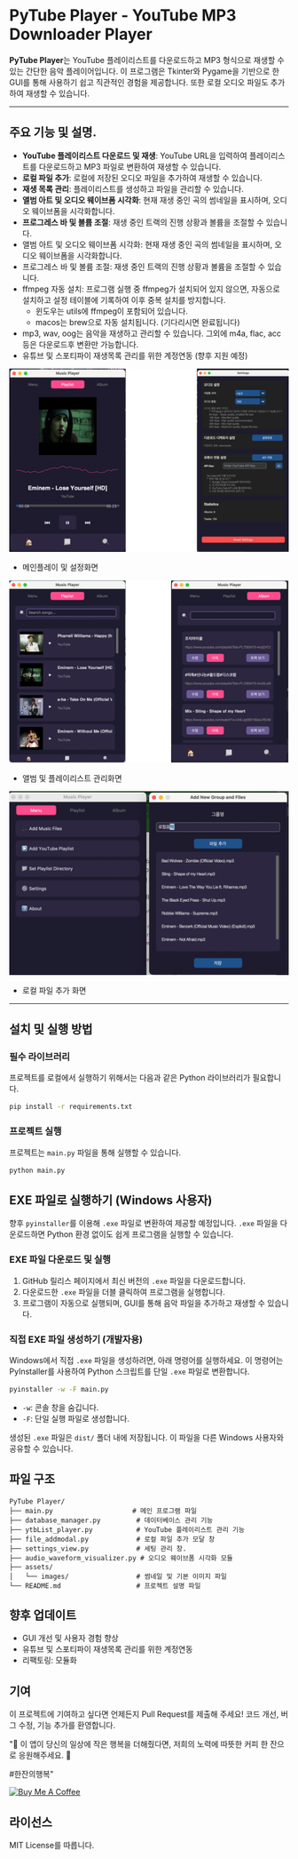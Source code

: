 # PyTube Player - YouTube MP3 Downloader Player

**PyTube Player**는 YouTube 플레이리스트를 다운로드하고 MP3 형식으로 재생할 수 있는 간단한 음악 플레이어입니다. 이 프로그램은 Tkinter와 Pygame을 기반으로 한 GUI를 통해 사용하기 쉽고 직관적인 경험을 제공합니다. 또한 로컬 오디오 파일도 추가하여 재생할 수 있습니다.


---

## 주요 기능 및 설명.
- **YouTube 플레이리스트 다운로드 및 재생**: YouTube URL을 입력하여 플레이리스트를 다운로드하고 MP3 파일로 변환하여 재생할 수 있습니다.
- **로컬 파일 추가**: 로컬에 저장된 오디오 파일을 추가하여 재생할 수 있습니다.
- **재생 목록 관리**: 플레이리스트를 생성하고 파일을 관리할 수 있습니다.
- **앨범 아트 및 오디오 웨이브폼 시각화**: 현재 재생 중인 곡의 썸네일을 표시하며, 오디오 웨이브폼을 시각화합니다.
- **프로그레스 바 및 볼륨 조절**: 재생 중인 트랙의 진행 상황과 볼륨을 조절할 수 있습니다.
- 앨범 아트 및 오디오 웨이브폼 시각화: 현재 재생 중인 곡의 썸네일을 표시하며, 오디오 웨이브폼을 시각화합니다. 
- 프로그레스 바 및 볼륨 조절: 재생 중인 트랙의 진행 상황과 볼륨을 조절할 수 있습니다. 
- ffmpeg 자동 설치: 프로그램 실행 중 ffmpeg가 설치되어 있지 않으면, 자동으로 설치하고 설정 테이블에 기록하여 이후 중복 설치를 방지합니다. 
  - 윈도우는 utils에 ffmpeg이 포함되어 있습니다.
  - macos는 brew으로 자동 설치됩니다. (기다리시면 완료됩니다)
- mp3, wav, oog는 음악을 재생하고 관리할 수 있습니다. 그외에 m4a, flac, acc 등은 다운로드후 변환만 가능합니다.
- 유튜브 및 스포티파이 재생목록 관리를 위한 계정연동 (향후 지원 예정)


![img_7.png](img_7.png)
- 메인플레이 및 설정화면

![img_8.png](img_8.png)
- 앨범 및 플레이리스트 관리화면

![img.png](img.png)
- 로컬 파일 추가 화면

---

## 설치 및 실행 방법

### 필수 라이브러리

프로젝트를 로컬에서 실행하기 위해서는 다음과 같은 Python 라이브러리가 필요합니다.

```bash
pip install -r requirements.txt
```

### 프로젝트 실행

프로젝트는 `main.py` 파일을 통해 실행할 수 있습니다.

```bash
python main.py
```

## EXE 파일로 실행하기 (Windows 사용자)

향후 `pyinstaller`를 이용해 `.exe` 파일로 변환하여 제공할 예정입니다. `.exe` 파일을 다운로드하면 Python 환경 없이도 쉽게 프로그램을 실행할 수 있습니다.

### EXE 파일 다운로드 및 실행

1. GitHub 릴리스 페이지에서 최신 버전의 `.exe` 파일을 다운로드합니다.
2. 다운로드한 `.exe` 파일을 더블 클릭하여 프로그램을 실행합니다.
3. 프로그램이 자동으로 실행되며, GUI를 통해 음악 파일을 추가하고 재생할 수 있습니다.

### 직접 EXE 파일 생성하기 (개발자용)

Windows에서 직접 `.exe` 파일을 생성하려면, 아래 명령어를 실행하세요. 이 명령어는 PyInstaller를 사용하여 Python 스크립트를 단일 `.exe` 파일로 변환합니다.

```bash
pyinstaller -w -F main.py
```

- `-w`: 콘솔 창을 숨깁니다.
- `-F`: 단일 실행 파일로 생성합니다.

생성된 `.exe` 파일은 `dist/` 폴더 내에 저장됩니다. 이 파일을 다른 Windows 사용자와 공유할 수 있습니다.

## 파일 구조
```plaintext
PyTube Player/
├── main.py                    # 메인 프로그램 파일
├── database_manager.py         # 데이터베이스 관리 기능
├── ytbList_player.py           # YouTube 플레이리스트 관리 기능
├── file_addmodal.py            # 로컬 파일 추가 모달 창
├── settings_view.py            # 세팅 관리 창.
├── audio_waveform_visualizer.py # 오디오 웨이브폼 시각화 모듈
├── assets/
│   └── images/                 # 썸네일 및 기본 이미지 파일
└── README.md                   # 프로젝트 설명 파일
```
## 향후 업데이트

- GUI 개선 및 사용자 경험 향상
- 유튜브 및 스포티파이 재생목록 관리를 위한 계정연동 
- 리팩토링: 모듈화


## 기여
이 프로젝트에 기여하고 싶다면 언제든지 Pull Request를 제출해 주세요! 코드 개선, 버그 수정, 기능 추가를 환영합니다.

"💖 이 앱이 당신의 일상에 작은 행복을 더해줬다면, 저희의 노력에 따뜻한 커피 한 잔으로 응원해주세요. 🌱

#한잔의행복"

<a href="https://www.buymeacoffee.com/cookymanm" target="_blank"><img src="https://cdn.buymeacoffee.com/buttons/default-orange.png" alt="Buy Me A Coffee" height="41" width="174"></a>

## 라이선스

MIT License를 따릅니다.
